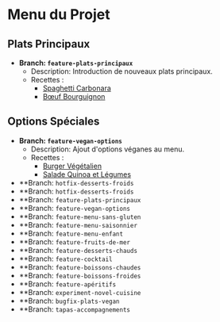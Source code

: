# Menu du Projet

## Plats Principaux
- **Branch: `feature-plats-principaux`**
  - Description: Introduction de nouveaux plats principaux.
  - Recettes :
    - [Spaghetti Carbonara](recettes/spaghetti_carbonara.md)
    - [Bœuf Bourguignon](recettes/boeuf_bourguignon.md)

## Options Spéciales
- **Branch: `feature-vegan-options`**
  - Description: Ajout d'options véganes au menu.
  - Recettes :
    - [Burger Végétalien](recettes/burger_vegetalien.md)
    - [Salade Quinoa et Légumes](recettes/salade_quinoa_legumes.md)
- **Branch: `hotfix-desserts-froids`
- **Branch: `hotfix-desserts-froids`
- **Branch: `feature-plats-principaux`
- **Branch: `feature-vegan-options`
- **Branch: `feature-menu-sans-gluten`
- **Branch: `feature-menu-saisonnier`
- **Branch: `feature-menu-enfant`
- **Branch: `feature-fruits-de-mer`
- **Branch: `feature-desserts-chauds`
- **Branch: `feature-cocktail`
- **Branch: `feature-boissons-chaudes`
- **Branch: `feature-boissons-froides`
- **Branch: `feature-apéritifs`
- **Branch: `experiment-novel-cuisine`
- **Branch: `bugfix-plats-vegan`
- **Branch: `tapas-accompagnements`
